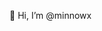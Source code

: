 👋 Hi, I’m @minnowx

<!---
minnowx/minnowx is a ✨ special ✨ repository because its `README.md` (this file) appears on your GitHub profile.
You can click the Preview link to take a look at your changes.
--->
